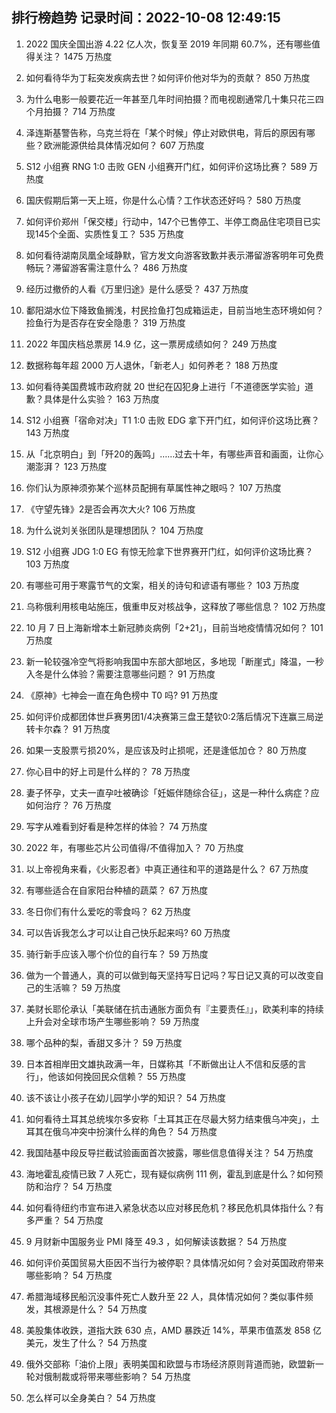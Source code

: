 
## 排行榜趋势 记录时间：2022-10-08 12:49:15
  
  1. 2022 国庆全国出游 4.22 亿人次，恢复至 2019 年同期 60.7%，还有哪些值得关注？ 1475 万热度
    
  2. 如何看待华为丁耘突发疾病去世？如何评价他对华为的贡献？ 850 万热度
    
  3. 为什么电影一般要花近一年甚至几年时间拍摄？而电视剧通常几十集只花三四个月拍摄？ 714 万热度
    
  4. 泽连斯基警告称，乌克兰将在「某个时候」停止对欧供电，背后的原因有哪些？欧洲能源供给具体情况如何？ 607 万热度
    
  5. S12 小组赛 RNG 1:0 击败 GEN 小组赛开门红，如何评价这场比赛？ 589 万热度
    
  6. 国庆假期后第一天上班，你是什么心情？工作状态还好吗？ 580 万热度
    
  7. 如何评价郑州「保交楼」行动中，147个已售停工、半停工商品住宅项目已实现145个全面、实质性复工？ 535 万热度
    
  8. 如何看待湖南凤凰全域静默，官方发文向游客致歉并表示滞留游客明年可免费畅玩？滞留游客需注意什么？ 486 万热度
    
  9. 经历过撤侨的人看《万里归途》是什么感受？ 437 万热度
    
  10. 鄱阳湖水位下降致鱼搁浅，村民捡鱼打包成箱运走，目前当地生态环境如何？捡鱼行为是否存在安全隐患？ 319 万热度
    
  11. 2022 年国庆档总票房 14.9 亿，这一票房成绩如何？ 249 万热度
    
  12. 数据称每年超 2000 万人退休，「新老人」如何养老？ 188 万热度
    
  13. 如何看待美国费城市政府就 20 世纪在囚犯身上进行「不道德医学实验」道歉？具体是什么实验？ 163 万热度
    
  14. S12 小组赛「宿命对决」T1 1:0 击败 EDG 拿下开门红，如何评价这场比赛？ 143 万热度
    
  15. 从「北京明白」到「歼20的轰鸣」……过去十年，有哪些声音和画面，让你心潮澎湃？ 123 万热度
    
  16. 你们认为原神须弥某个巡林员配拥有草属性神之眼吗？ 107 万热度
    
  17. 《守望先锋》2是否会再次大火? 106 万热度
    
  18. 为什么说刘关张团队是理想团队？ 104 万热度
    
  19. S12 小组赛 JDG 1:0 EG 有惊无险拿下世界赛开门红，如何评价这场比赛？ 103 万热度
    
  20. 有哪些可用于寒露节气的文案，相关的诗句和谚语有哪些？ 103 万热度
    
  21. 乌称俄利用核电站施压，俄重申反对核战争，这释放了哪些信息？ 102 万热度
    
  22. 10 月 7 日上海新增本土新冠肺炎病例「2+21」，目前当地疫情情况如何？ 101 万热度
    
  23. 新一轮较强冷空气将影响我国中东部大部地区，多地现「断崖式」降温，一秒入冬是什么体验？需要注意哪些问题？ 91 万热度
    
  24. 《原神》七神会一直在角色榜中 T0 吗? 91 万热度
    
  25. 如何评价成都团体世乒赛男团1/4决赛第三盘王楚钦0:2落后情况下连赢三局逆转卡尔森？ 91 万热度
    
  26. 如果一支股票亏损20%，是应该及时止损呢，还是逢低加仓？ 80 万热度
    
  27. 你心目中的好上司是什么样的？ 78 万热度
    
  28. 妻子怀孕，丈夫一直孕吐被确诊「妊娠伴随综合征」，这是一种什么病症？应如何治疗？ 76 万热度
    
  29. 写字从难看到好看是种怎样的体验？ 74 万热度
    
  30. 2022 年，有哪些芯片公司值得/不值得加入？ 70 万热度
    
  31. 以上帝视角来看，《火影忍者》中真正通往和平的道路是什么？ 67 万热度
    
  32. 有哪些适合在自家阳台种植的蔬菜？ 67 万热度
    
  33. 冬日你们有什么爱吃的零食吗？ 62 万热度
    
  34. 可以告诉我怎么才可以让自己快乐起来吗? 60 万热度
    
  35. 骑行新手应该入哪个价位的自行车？ 59 万热度
    
  36. 做为一个普通人，真的可以做到每天坚持写日记吗？写日记又真的可以改变自己的生活嘛？ 59 万热度
    
  37. 美财长耶伦承认「美联储在抗击通胀方面负有『主要责任』」，欧美利率的持续上升会对全球市场产生哪些影响？ 59 万热度
    
  38. 哪个品种的梨，香甜又多汁？ 59 万热度
    
  39. 日本首相岸田文雄执政满一年，日媒称其「不断做出让人不信和反感的言行」，他该如何挽回民众信赖？ 55 万热度
    
  40. 该不该让小孩子在幼儿园学小学的知识？ 54 万热度
    
  41. 如何看待土耳其总统埃尔多安称「土耳其正在尽最大努力结束俄乌冲突」，土耳其在俄乌冲突中扮演什么样的角色？ 54 万热度
    
  42. 我国陆基中段反导拦截试验画面首次披露，哪些信息值得关注？ 54 万热度
    
  43. 海地霍乱疫情已致 7 人死亡，现有疑似病例 111 例，霍乱到底是什么？如何预防和治疗？ 54 万热度
    
  44. 如何看待纽约市宣布进入紧急状态以应对移民危机？移民危机具体指什么？有多严重？ 54 万热度
    
  45. 9 月财新中国服务业 PMI 降至 49.3  ，如何解读该数据？ 54 万热度
    
  46. 如何评价英国贸易大臣因不当行为被停职？具体情况如何？会对英国政府带来哪些影响？ 54 万热度
    
  47. 希腊海域移民船沉没事件死亡人数升至 22 人，具体情况如何？类似事件频发，其根源是什么？ 54 万热度
    
  48. 美股集体收跌，道指大跌 630 点，AMD 暴跌近 14%，苹果市值蒸发 858 亿美元，发生了什么？ 54 万热度
    
  49. 俄外交部称「油价上限」表明美国和欧盟与市场经济原则背道而驰，欧盟新一轮对俄制裁或将带来哪些影响？ 54 万热度
    
  50. 怎么样可以全身美白？ 54 万热度
    
